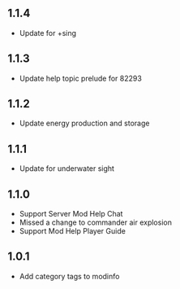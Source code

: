## 1.1.4

- Update for +sing

## 1.1.3

- Update help topic prelude for 82293

## 1.1.2

- Update energy production and storage

## 1.1.1

- Update for underwater sight

## 1.1.0

- Support Server Mod Help Chat
- Missed a change to commander air explosion
- Support Mod Help Player Guide

## 1.0.1

- Add category tags to modinfo
